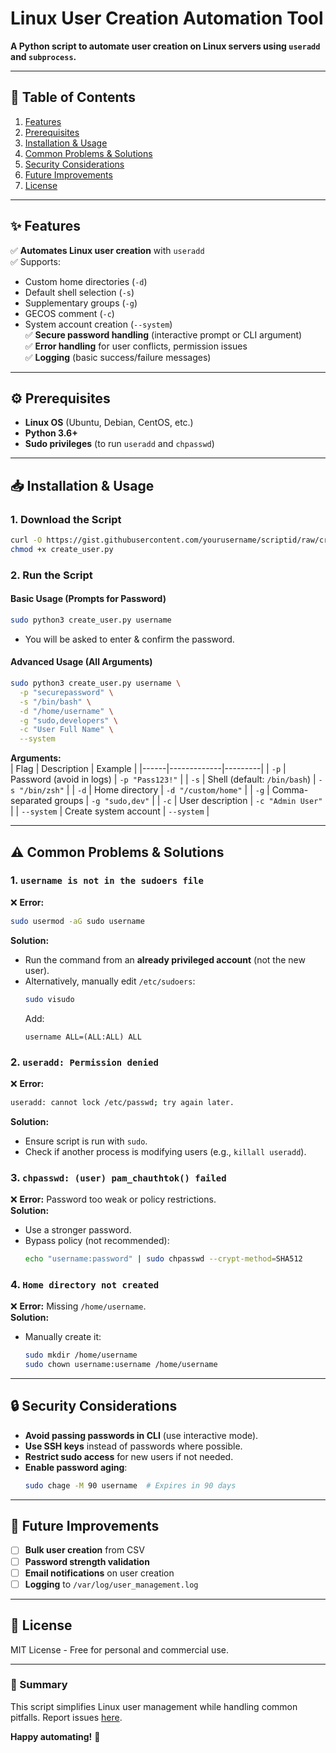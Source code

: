# **Linux User Creation Automation Tool**  
**A Python script to automate user creation on Linux servers using `useradd` and `subprocess`.**  

---

## **📝 Table of Contents**  
1. [Features](#-features)  
2. [Prerequisites](#-prerequisites)  
3. [Installation & Usage](#-installation--usage)  
4. [Common Problems & Solutions](#-common-problems--solutions)  
5. [Security Considerations](#-security-considerations)  
6. [Future Improvements](#-future-improvements)  
7. [License](#-license)  

---

## **✨ Features**  
✅ **Automates Linux user creation** with `useradd`  
✅ Supports:  
   - Custom home directories (`-d`)  
   - Default shell selection (`-s`)  
   - Supplementary groups (`-g`)  
   - GECOS comment (`-c`)  
   - System account creation (`--system`)  
✅ **Secure password handling** (interactive prompt or CLI argument)  
✅ **Error handling** for user conflicts, permission issues  
✅ **Logging** (basic success/failure messages)  

---

## **⚙️ Prerequisites**  
- **Linux OS** (Ubuntu, Debian, CentOS, etc.)  
- **Python 3.6+**  
- **Sudo privileges** (to run `useradd` and `chpasswd`)  

---

## **📥 Installation & Usage**  

### **1. Download the Script**  
```bash
curl -O https://gist.githubusercontent.com/yourusername/scriptid/raw/create_user.py
chmod +x create_user.py
```

### **2. Run the Script**  

#### **Basic Usage (Prompts for Password)**
```bash
sudo python3 create_user.py username
```
- You will be asked to enter & confirm the password.  

#### **Advanced Usage (All Arguments)**
```bash
sudo python3 create_user.py username \
  -p "securepassword" \
  -s "/bin/bash" \
  -d "/home/username" \
  -g "sudo,developers" \
  -c "User Full Name" \
  --system
```
**Arguments:**  
| Flag | Description | Example |
|------|-------------|---------|
| `-p` | Password (avoid in logs) | `-p "Pass123!"` |
| `-s` | Shell (default: `/bin/bash`) | `-s "/bin/zsh"` |
| `-d` | Home directory | `-d "/custom/home"` |
| `-g` | Comma-separated groups | `-g "sudo,dev"` |
| `-c` | User description | `-c "Admin User"` |
| `--system` | Create system account | `--system` |

---

## **⚠️ Common Problems & Solutions**  

### **1. `username is not in the sudoers file`**  
❌ **Error:**  
```bash
sudo usermod -aG sudo username
```
**Solution:**  
- Run the command from an **already privileged account** (not the new user).  
- Alternatively, manually edit `/etc/sudoers`:  
  ```bash
  sudo visudo
  ```
  Add:  
  ```
  username ALL=(ALL:ALL) ALL
  ```

### **2. `useradd: Permission denied`**  
❌ **Error:**  
```bash
useradd: cannot lock /etc/passwd; try again later.
```
**Solution:**  
- Ensure script is run with `sudo`.  
- Check if another process is modifying users (e.g., `killall useradd`).  

### **3. `chpasswd: (user) pam_chauthtok() failed`**  
❌ **Error:** Password too weak or policy restrictions.  
**Solution:**  
- Use a stronger password.  
- Bypass policy (not recommended):  
  ```bash
  echo "username:password" | sudo chpasswd --crypt-method=SHA512
  ```

### **4. `Home directory not created`**  
❌ **Error:** Missing `/home/username`.  
**Solution:**  
- Manually create it:  
  ```bash
  sudo mkdir /home/username
  sudo chown username:username /home/username
  ```

---

## **🔒 Security Considerations**  
- **Avoid passing passwords in CLI** (use interactive mode).  
- **Use SSH keys** instead of passwords where possible.  
- **Restrict sudo access** for new users if not needed.  
- **Enable password aging**:  
  ```bash
  sudo chage -M 90 username  # Expires in 90 days
  ```

---

## **🚀 Future Improvements**  
- [ ] **Bulk user creation** from CSV  
- [ ] **Password strength validation**  
- [ ] **Email notifications** on user creation  
- [ ] **Logging** to `/var/log/user_management.log`  

---

## **📜 License**  
MIT License - Free for personal and commercial use.  

---

### **🎯 Summary**  
This script simplifies Linux user management while handling common pitfalls. Report issues [here](#).  

**Happy automating!** 🚀
